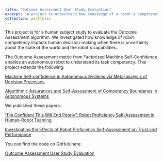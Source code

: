 ```yaml
---
title: "Outcome Assessment User Study Evaluation"
excerpt: "A project to understand how knowledge of a robot's competency impacts human decision-making.<br/><img src='/images/500x300.png'>"
collection: portfolio
---
```


This project is for a human subject study to evaluate the Outcome Assessment algorithm. We investigated how knowledge of robot competency impacts human decision-making when there is uncertainty about the state of the world and the robot's capabilities.

The Outcome Assessment metric from Factorized Machine Self-Confidence enables an autonomous robot to understand its task competency. This project extends the following:

[Machine Self-confidence in Autonomous Systems via Meta-analysis of Decision Processes](https://link.springer.com/chapter/10.1007/978-3-030-20454-9_21)

[Algorithmic Assurances and Self-Assessment of Competency Boundaries in Autonomous Systems](https://www.proquest.com/openview/98e816c88e706dd10df214afe28466e6/1?pq-origsite=gscholar&cbl=18750&diss=y)

We published these papers:

[“I'm Confident This Will End Poorly”: Robot Proficiency Self-Assessment in Human-Robot Teaming](https://ieeexplore.ieee.org/document/9981653)

[Investigating the Effects of Robot Proficiency Self-Assessment on Trust and Performance](https://arxiv.org/abs/2203.10407)


You can find the code on GitHub here: 

[Outcome Assessment User Study Evaluation](https://github.com/nickconlon/outcome_assessment_user_study)
